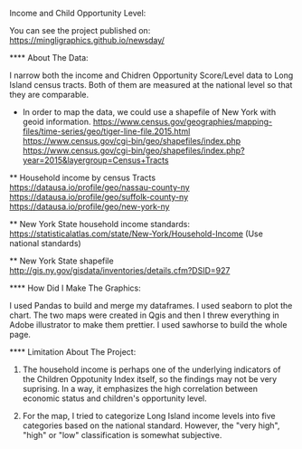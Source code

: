Income and Child Opportunity Level:

You can see the project published on: https://mingligraphics.github.io/newsday/

**** About The Data:

I narrow both the income and Chidren Opportunity Score/Level data to Long Island census tracts. Both of them are measured at the national level so that they are comparable.

* In order to map the data, we could use a shapefile of New York with geoid information.
https://www.census.gov/geographies/mapping-files/time-series/geo/tiger-line-file.2015.html
https://www.census.gov/cgi-bin/geo/shapefiles/index.php
https://www.census.gov/cgi-bin/geo/shapefiles/index.php?year=2015&layergroup=Census+Tracts

** Household income by census Tracts
https://datausa.io/profile/geo/nassau-county-ny
https://datausa.io/profile/geo/suffolk-county-ny
https://datausa.io/profile/geo/new-york-ny

** New York State household income standards:
https://statisticalatlas.com/state/New-York/Household-Income (Use national standards)

** New York State shapefile
http://gis.ny.gov/gisdata/inventories/details.cfm?DSID=927

**** How Did I Make The Graphics:

I used Pandas to build and merge my dataframes. I used seaborn to plot the chart. The two maps were created in Qgis and then I threw everything in Adobe illustrator to make them prettier. I used sawhorse to build the whole page.

**** Limitation About The Project:

1. The household income is perhaps one of the underlying indicators of the Children Oppotunity Index itself, so the findings may not be very suprising. In a way, it emphasizes the high correlation between economic status and children's opportunity level.

2. For the map, I tried to categorize Long Island income levels into five categories based on the national standard. However, the "very high", "high" or "low" classification is somewhat subjective.




